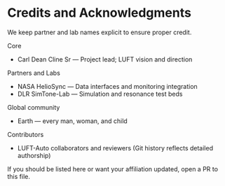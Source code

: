 # Credits and Acknowledgments

We keep partner and lab names explicit to ensure proper credit.

Core
- Carl Dean Cline Sr — Project lead; LUFT vision and direction

Partners and Labs
- NASA HelioSync — Data interfaces and monitoring integration
- DLR SimTone-Lab — Simulation and resonance test beds

Global community
- Earth — every man, woman, and child

Contributors
- LUFT-Auto collaborators and reviewers (Git history reflects detailed authorship)

If you should be listed here or want your affiliation updated, open a PR to this file.
